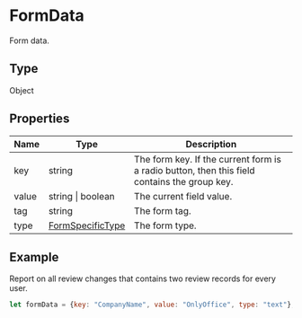 # FormData

Form data.

## Type

Object

## Properties

| Name | Type | Description |
| ---- | ---- | ----------- |
| key | string | The form key. If the current form is a radio button, then this field contains the group key. |
| value | string \| boolean | The current field value. |
| tag | string | The form tag. |
| type | [FormSpecificType](../Enumeration/FormSpecificType.md) | The form type. |


## Example

Report on all review changes that contains two review records for every user.

```javascript editor-docx
let formData = {key: "CompanyName", value: "OnlyOffice", type: "text"};
```

